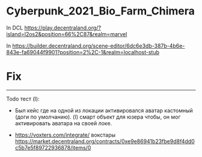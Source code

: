 # Cyberpunk_2021_Bio_Farm_Chimera

In DCL https://play.decentraland.org/?island=I2os2&position=66%2C87&realm=marvel

In https://builder.decentraland.org/scene-editor/6dc6e3db-387b-4b6e-843e-fa69044f9901?position=2%2C-1&realm=localhost-stub

# Fix



* * *

Todo тест (I):

* Был кейс где на одной из локации активировался аватар кастомный (доги по умолчанию). (I) смарт объект для юзера чтобы, он мог активировать аватара на своей локе.
+ https://voxters.com/integrate/ вокстары https://market.decentraland.org/contracts/0xe9e86941b23fbe9d8f4dd0c5b7e5f89722936878/items/0

